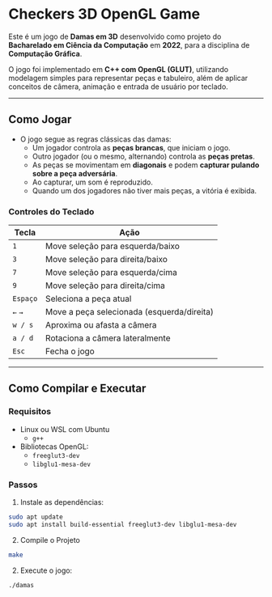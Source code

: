 # Checkers 3D OpenGL Game

Este é um jogo de **Damas em 3D** desenvolvido como projeto do **Bacharelado em Ciência da Computação** em **2022**, para a disciplina de **Computação Gráfica**.

O jogo foi implementado em **C++ com OpenGL (GLUT)**, utilizando modelagem simples para representar peças e tabuleiro, além de aplicar conceitos de câmera, animação e entrada de usuário por teclado.

---

## Como Jogar

- O jogo segue as regras clássicas das damas:
  - Um jogador controla as **peças brancas**, que iniciam o jogo.
  - Outro jogador (ou o mesmo, alternando) controla as **peças pretas**.
  - As peças se movimentam em **diagonais** e podem **capturar pulando sobre a peça adversária**.
  - Ao capturar, um som é reproduzido.
  - Quando um dos jogadores não tiver mais peças, a vitória é exibida.

### Controles do Teclado

| Tecla      | Ação                                               |
|------------|----------------------------------------------------|
| `1`        | Move seleção para esquerda/baixo                   |
| `3`        | Move seleção para direita/baixo                    |
| `7`        | Move seleção para esquerda/cima                    |
| `9`        | Move seleção para direita/cima                     |
| `Espaço`   | Seleciona a peça atual                             |
| `←` `→`    | Move a peça selecionada (esquerda/direita)         |
| `w / s`    | Aproxima ou afasta a câmera                        |
| `a / d`    | Rotaciona a câmera lateralmente                    |
| `Esc`      | Fecha o jogo                                       |

---

## Como Compilar e Executar

### Requisitos

- Linux ou WSL com Ubuntu
  - `g++`
- Bibliotecas OpenGL:
  - `freeglut3-dev`
  - `libglu1-mesa-dev`

### Passos

1. Instale as dependências:

```bash
sudo apt update
sudo apt install build-essential freeglut3-dev libglu1-mesa-dev
```
2. Compile o Projeto
```bash
make
```
2. Execute o jogo:
```bash
./damas
```
